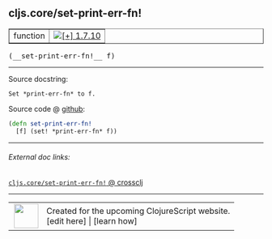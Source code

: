 ## cljs.core/set-print-err-fn!



 <table border="1">
<tr>
<td>function</td>
<td><a href="https://github.com/cljsinfo/cljs-api-docs/tree/1.7.10"><img valign="middle" alt="[+] 1.7.10" title="Added in 1.7.10" src="https://img.shields.io/badge/+-1.7.10-lightgrey.svg"></a> </td>
</tr>
</table>


 <samp>
(__set-print-err-fn!__ f)<br>
</samp>

---





Source docstring:

```
Set *print-err-fn* to f.
```


Source code @ [github](https://github.com/clojure/clojurescript/blob/r1.7.58/src/main/cljs/cljs/core.cljs#L62-L64):

```clj
(defn set-print-err-fn!
  [f] (set! *print-err-fn* f))
```

<!--
Repo - tag - source tree - lines:

 <pre>
clojurescript @ r1.7.58
└── src
    └── main
        └── cljs
            └── cljs
                └── <ins>[core.cljs:62-64](https://github.com/clojure/clojurescript/blob/r1.7.58/src/main/cljs/cljs/core.cljs#L62-L64)</ins>
</pre>

-->

---



###### External doc links:

[`cljs.core/set-print-err-fn!` @ crossclj](http://crossclj.info/fun/cljs.core.cljs/set-print-err-fn%21.html)<br>

---

 <table>
<tr><td>
<img valign="middle" align="right" width="48px" src="http://i.imgur.com/Hi20huC.png">
</td><td>
Created for the upcoming ClojureScript website.<br>
[edit here] | [learn how]
</td></tr></table>

[edit here]:https://github.com/cljsinfo/cljs-api-docs/blob/master/cljsdoc/cljs.core/set-print-err-fnBANG.cljsdoc
[learn how]:https://github.com/cljsinfo/cljs-api-docs/wiki/cljsdoc-files

<!--

This information was too distracting to show to readers, but I'll leave it
commented here since it is helpful to:

- pretty-print the data used to generate this document
- and show how to retrieve that data



The API data for this symbol:

```clj
{:ns "cljs.core",
 :name "set-print-err-fn!",
 :signature ["[f]"],
 :history [["+" "1.7.10"]],
 :type "function",
 :full-name-encode "cljs.core/set-print-err-fnBANG",
 :source {:code "(defn set-print-err-fn!\n  [f] (set! *print-err-fn* f))",
          :title "Source code",
          :repo "clojurescript",
          :tag "r1.7.58",
          :filename "src/main/cljs/cljs/core.cljs",
          :lines [62 64]},
 :full-name "cljs.core/set-print-err-fn!",
 :docstring "Set *print-err-fn* to f."}

```

Retrieve the API data for this symbol:

```clj
;; from Clojure REPL
(require '[clojure.edn :as edn])
(-> (slurp "https://raw.githubusercontent.com/cljsinfo/cljs-api-docs/catalog/cljs-api.edn")
    (edn/read-string)
    (get-in [:symbols "cljs.core/set-print-err-fn!"]))
```

-->

